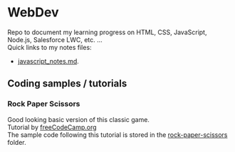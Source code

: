 # WebDev
Repo to document my learning progress on HTML, CSS, JavaScript, Node.js, Salesforce LWC, etc. … <br>
Quick links to my notes files: <br>
* [javascript_notes.md](https://github.com/HeikoKramer/JavaScript/blob/main/javascript_notes.md).

## Coding samples / tutorials
### Rock Paper Scissors
Good looking basic version of this classic game. <br>
Tutorial by [freeCodeCamp.org](https://youtu.be/jaVNP3nIAv0) <br>
The sample code following this tutorial is stored in the [rock-paper-scissors](https://github.com/HeikoKramer/webDev/tree/main/tutorials/rock-paper-scissors) folder. <br>
